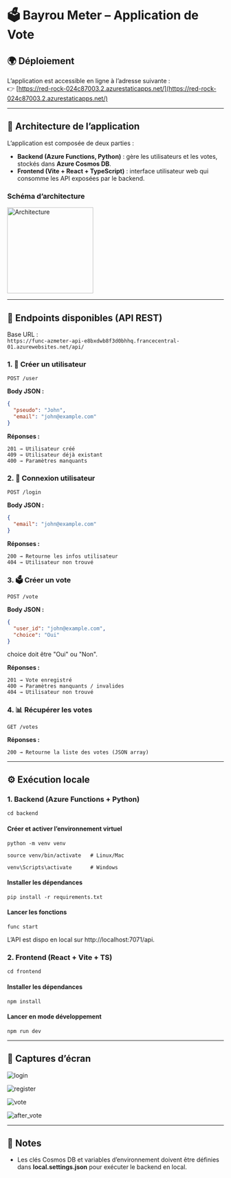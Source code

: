 # 🗳️ Bayrou Meter – Application de Vote

## 🌍 Déploiement

L’application est accessible en ligne à l’adresse suivante :  
👉 [https://red-rock-024c87003.2.azurestaticapps.net/](https://red-rock-024c87003.2.azurestaticapps.net/)

---

## 📐 Architecture de l’application

L’application est composée de deux parties :

- **Backend (Azure Functions, Python)** : gère les utilisateurs et les votes, stockés dans **Azure Cosmos DB**.
- **Frontend (Vite + React + TypeScript)** : interface utilisateur web qui consomme les API exposées par le backend.

### Schéma d’architecture

<img src="./img/archi.png" alt="Architecture" width="200"/>

---

## 🔗 Endpoints disponibles (API REST)

Base URL :  
`https://func-azmeter-api-e8bxdwb8f3d0bhhq.francecentral-01.azurewebsites.net/api/`

### 1. 👤 Créer un utilisateur
`POST /user`

**Body JSON :**
```json
{
  "pseudo": "John",
  "email": "john@example.com"
}
```
**Réponses :**
```
201 → Utilisateur créé
409 → Utilisateur déjà existant
400 → Paramètres manquants
```

### 2. 🔑 Connexion utilisateur
`POST /login`

**Body JSON :**
```json
{
  "email": "john@example.com"
}
```
**Réponses :**
```
200 → Retourne les infos utilisateur
404 → Utilisateur non trouvé
```

### 3. 🗳️ Créer un vote
`POST /vote`

**Body JSON :**
```json
{
  "user_id": "john@example.com",
  "choice": "Oui"
}
```
choice doit être "Oui" ou "Non".

**Réponses :**
```
201 → Vote enregistré
400 → Paramètres manquants / invalides
404 → Utilisateur non trouvé
```

### 4. 📊 Récupérer les votes
`GET /votes`

**Réponses :**
```
200 → Retourne la liste des votes (JSON array)
```

---

## ⚙️ Exécution locale

### 1. Backend (Azure Functions + Python)
```
cd backend
```
#### Créer et activer l’environnement virtuel
```
python -m venv venv

source venv/bin/activate   # Linux/Mac

venv\Scripts\activate      # Windows
```
#### Installer les dépendances
```
pip install -r requirements.txt
```
#### Lancer les fonctions
```
func start
```
L’API est dispo en local sur http://localhost:7071/api.


### 2. Frontend (React + Vite + TS)
```
cd frontend
```
#### Installer les dépendances
```
npm install
```
#### Lancer en mode développement
```
npm run dev
```
---

## 📸 Captures d’écran

![login](./img/login.png)

![register](./img/register.png)

![vote](./img/vote.png)

![after_vote](./img/after_vote.png)

---

## 📌 Notes
- Les clés Cosmos DB et variables d’environnement doivent être définies dans **local.settings.json** pour exécuter le backend en local.
